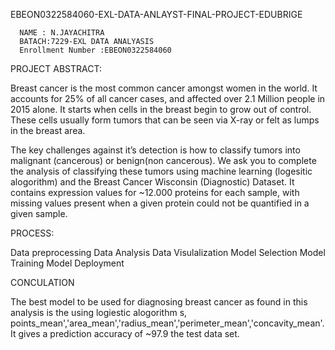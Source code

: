  EBEON0322584060-EXL-DATA-ANLAYST-FINAL-PROJECT-EDUBRIGE
      
      NAME : N.JAYACHITRA
      BATACH:7229-EXL DATA ANALYASIS
      Enrollment Number :EBEON0322584060
     

PROJECT ABSTRACT:

Breast cancer is the most common cancer amongst women in the world. It accounts for 25% of all cancer cases, and affected over 2.1 Million people in 2015 alone. It starts when cells in the breast begin to grow out of control. These cells usually form tumors that can be seen via X-ray or felt as lumps in the breast area.

The key challenges against it’s detection is how to classify tumors into malignant (cancerous) or benign(non cancerous). We ask you to complete the analysis of classifying these tumors using machine learning (logesitic alogorithm) and the Breast Cancer Wisconsin (Diagnostic) Dataset.
It contains expression values for ~12.000 proteins for each sample, with missing values present when a given protein could not be quantified in a given sample.

PROCESS:


Data preprocessing
Data Analysis
Data Visulalization
Model Selection
Model Training
Model Deployment





CONCULATION


The best model to be used for diagnosing breast cancer as found in this analysis is the using logiestic alogorithm s, points_mean','area_mean','radius_mean','perimeter_mean','concavity_mean'. It gives a prediction accuracy of ~97.9  the test data set.

